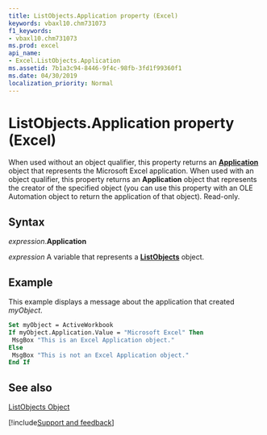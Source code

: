 ```yaml
---
title: ListObjects.Application property (Excel)
keywords: vbaxl10.chm731073
f1_keywords:
- vbaxl10.chm731073
ms.prod: excel
api_name:
- Excel.ListObjects.Application
ms.assetid: 7b1a3c94-8446-9f4c-98fb-3fd1f99360f1
ms.date: 04/30/2019
localization_priority: Normal
---
```



# ListObjects.Application property (Excel)

When used without an object qualifier, this property returns an  **[Application](Excel.Application(object).md)** object that represents the Microsoft Excel application. When used with an object qualifier, this property returns an **Application** object that represents the creator of the specified object (you can use this property with an OLE Automation object to return the application of that object). Read-only.


## Syntax

_expression_.**Application**

_expression_ A variable that represents a **[ListObjects](Excel.ListObjects.md)** object.


## Example

This example displays a message about the application that created _myObject_.


```vb
Set myObject = ActiveWorkbook 
If myObject.Application.Value = "Microsoft Excel" Then 
 MsgBox "This is an Excel Application object." 
Else 
 MsgBox "This is not an Excel Application object." 
End If
```


## See also


[ListObjects Object](Excel.ListObjects.md)

[!include[Support and feedback](~/includes/feedback-boilerplate.md)]